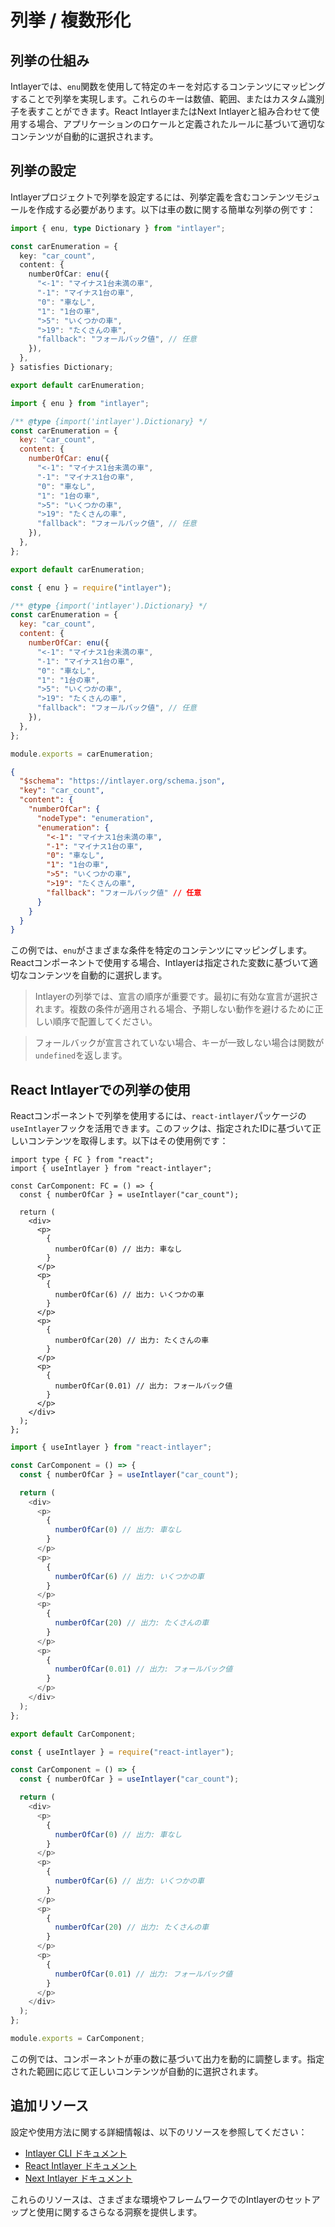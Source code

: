 # 列挙 / 複数形化

## 列挙の仕組み

Intlayerでは、`enu`関数を使用して特定のキーを対応するコンテンツにマッピングすることで列挙を実現します。これらのキーは数値、範囲、またはカスタム識別子を表すことができます。React IntlayerまたはNext Intlayerと組み合わせて使用する場合、アプリケーションのロケールと定義されたルールに基づいて適切なコンテンツが自動的に選択されます。

## 列挙の設定

Intlayerプロジェクトで列挙を設定するには、列挙定義を含むコンテンツモジュールを作成する必要があります。以下は車の数に関する簡単な列挙の例です：

```typescript fileName="**/*.content.ts" contentDeclarationFormat="typescript"
import { enu, type Dictionary } from "intlayer";

const carEnumeration = {
  key: "car_count",
  content: {
    numberOfCar: enu({
      "<-1": "マイナス1台未満の車",
      "-1": "マイナス1台の車",
      "0": "車なし",
      "1": "1台の車",
      ">5": "いくつかの車",
      ">19": "たくさんの車",
      "fallback": "フォールバック値", // 任意
    }),
  },
} satisfies Dictionary;

export default carEnumeration;
```

```javascript fileName="**/*.content.mjs" contentDeclarationFormat="esm"
import { enu } from "intlayer";

/** @type {import('intlayer').Dictionary} */
const carEnumeration = {
  key: "car_count",
  content: {
    numberOfCar: enu({
      "<-1": "マイナス1台未満の車",
      "-1": "マイナス1台の車",
      "0": "車なし",
      "1": "1台の車",
      ">5": "いくつかの車",
      ">19": "たくさんの車",
      "fallback": "フォールバック値", // 任意
    }),
  },
};

export default carEnumeration;
```

```javascript fileName="**/*.content.cjs" contentDeclarationFormat="commonjs"
const { enu } = require("intlayer");

/** @type {import('intlayer').Dictionary} */
const carEnumeration = {
  key: "car_count",
  content: {
    numberOfCar: enu({
      "<-1": "マイナス1台未満の車",
      "-1": "マイナス1台の車",
      "0": "車なし",
      "1": "1台の車",
      ">5": "いくつかの車",
      ">19": "たくさんの車",
      "fallback": "フォールバック値", // 任意
    }),
  },
};

module.exports = carEnumeration;
```

```json fileName="**/*.content.json" contentDeclarationFormat="json"
{
  "$schema": "https://intlayer.org/schema.json",
  "key": "car_count",
  "content": {
    "numberOfCar": {
      "nodeType": "enumeration",
      "enumeration": {
        "<-1": "マイナス1台未満の車",
        "-1": "マイナス1台の車",
        "0": "車なし",
        "1": "1台の車",
        ">5": "いくつかの車",
        ">19": "たくさんの車",
        "fallback": "フォールバック値" // 任意
      }
    }
  }
}
```

この例では、`enu`がさまざまな条件を特定のコンテンツにマッピングします。Reactコンポーネントで使用する場合、Intlayerは指定された変数に基づいて適切なコンテンツを自動的に選択します。

> Intlayerの列挙では、宣言の順序が重要です。最初に有効な宣言が選択されます。複数の条件が適用される場合、予期しない動作を避けるために正しい順序で配置してください。

> フォールバックが宣言されていない場合、キーが一致しない場合は関数が`undefined`を返します。

## React Intlayerでの列挙の使用

Reactコンポーネントで列挙を使用するには、`react-intlayer`パッケージの`useIntlayer`フックを活用できます。このフックは、指定されたIDに基づいて正しいコンテンツを取得します。以下はその使用例です：

```tsx fileName="**/*.tsx" codeFormat="typescript"
import type { FC } from "react";
import { useIntlayer } from "react-intlayer";

const CarComponent: FC = () => {
  const { numberOfCar } = useIntlayer("car_count");

  return (
    <div>
      <p>
        {
          numberOfCar(0) // 出力: 車なし
        }
      </p>
      <p>
        {
          numberOfCar(6) // 出力: いくつかの車
        }
      </p>
      <p>
        {
          numberOfCar(20) // 出力: たくさんの車
        }
      </p>
      <p>
        {
          numberOfCar(0.01) // 出力: フォールバック値
        }
      </p>
    </div>
  );
};
```

```javascript fileName="**/*.mjx" codeFormat="esm"
import { useIntlayer } from "react-intlayer";

const CarComponent = () => {
  const { numberOfCar } = useIntlayer("car_count");

  return (
    <div>
      <p>
        {
          numberOfCar(0) // 出力: 車なし
        }
      </p>
      <p>
        {
          numberOfCar(6) // 出力: いくつかの車
        }
      </p>
      <p>
        {
          numberOfCar(20) // 出力: たくさんの車
        }
      </p>
      <p>
        {
          numberOfCar(0.01) // 出力: フォールバック値
        }
      </p>
    </div>
  );
};

export default CarComponent;
```

```javascript fileName="**/*.cjs" codeFormat="commonjs"
const { useIntlayer } = require("react-intlayer");

const CarComponent = () => {
  const { numberOfCar } = useIntlayer("car_count");

  return (
    <div>
      <p>
        {
          numberOfCar(0) // 出力: 車なし
        }
      </p>
      <p>
        {
          numberOfCar(6) // 出力: いくつかの車
        }
      </p>
      <p>
        {
          numberOfCar(20) // 出力: たくさんの車
        }
      </p>
      <p>
        {
          numberOfCar(0.01) // 出力: フォールバック値
        }
      </p>
    </div>
  );
};

module.exports = CarComponent;
```

この例では、コンポーネントが車の数に基づいて出力を動的に調整します。指定された範囲に応じて正しいコンテンツが自動的に選択されます。

## 追加リソース

設定や使用方法に関する詳細情報は、以下のリソースを参照してください：

- [Intlayer CLI ドキュメント](https://github.com/aymericzip/intlayer/blob/main/docs/ja/intlayer_cli.md)
- [React Intlayer ドキュメント](https://github.com/aymericzip/intlayer/blob/main/docs/ja/intlayer_with_create_react_app.md)
- [Next Intlayer ドキュメント](https://github.com/aymericzip/intlayer/blob/main/docs/ja/intlayer_with_nextjs_15.md)

これらのリソースは、さまざまな環境やフレームワークでのIntlayerのセットアップと使用に関するさらなる洞察を提供します。

